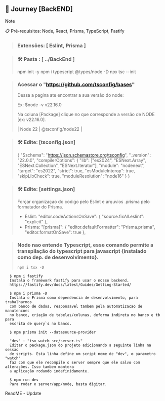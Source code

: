 ## 🚀 Journey [BackEND]

> [!NOTE]
> 📋 Pré-requisitos: Node, React, Prisma, TypeScript, Fastify

> ### Extensões: [ Eslint, Prisma ]

> ### **🛠️ Pasta : [ ../BackEnd ]**
>   npm init -y
>   npm i typescript @types/node -D
>   npx tsc --init

> ### Acessar o "https://github.com/tsconfig/bases"
> <p>Dessa a pagina ate encontrar a sua versão do node: </p>
>      Ex: $node -v
>      v22.16.0
> <p>Na coluna [Package] clique no que corresponde a versão de NODE [ex: v22.16.0].</p>
>      |    Node 22    |    @tsconfig/node22    |

> ### **🛠️ Edite:   [tsconfig.json]**
>
> {
>     "$schema": "https://json.schemastore.org/tsconfig",
>     "_version": "22.0.0",
>     "compilerOptions": {
>       "lib": ["es2024", "ESNext.Array", "ESNext.Collection", "ESNext.Iterator"],
>       "module": "nodenext",
>       "target": "es2022",
>       "strict": true,
>       "esModuleInterop": true,
>       "skipLibCheck": true,
>       "moduleResolution": "node16"
>     }
> }
>

> ### **🛠️ Edite:   [settings.json]**
><p>Forçar organizaçao do codigo pelo Eslint e arquvios .prisma pelo formatador do Prisma.</p>
>   
>- Eslint:
>  "editor.codeActionsOnSave": {
>    "source.fixAll.eslint": "explicit"
>  },
>- Prisma:
>  "[prisma]": {
>  "editor.defaultFormatter": "Prisma.prisma",
>  "editor.formatOnSave": true
>  },
>   

> ### Node nao entende Typescript, esse comando permite a transpilação do typescript para javascript {instalado como dep. de desenvolvimento}.
>
>
>     npm i tsx -D

      
      $ npm i fastify
      Instala o framework fastify para usar o nosso backend.
      https://fastify.dev/docs/latest/Guides/Getting-Started/

      $ npm i prisma -D
      Instala o Prisma como dependencia de desenvolvimento, para trabalharmos 
      com banco de dados, responsavel tambem pela automatizacao de manutencoes 
      no banco, criação de tabelas/colunas, deforma indireta no banco e tb para 
      escrita de query`s no banco.
      
      $ npm prisma init --datasource-provider 
      
      "dev" : "tsx watch src/server.ts"
      Editar o package.json do projeto adicionando a seguinte linha na sessao 
      de scripts. Esta linha define um script nome de "dev", o parametro "watch" 
      faz com que ele recompile o server sempre que ele salvo com alterações. Isso tambem mantera 
      a aplicação rodando indefinidamente.

      $ npm run dev
      Para rodar o server/app/node, basta digitar.

ReadME - Update